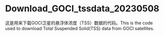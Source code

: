 # Download_GOCI_tssdata_20230508
这是用来下载GOCI卫星的悬浮体浓度（TSS）数据的代码。This is the code used to download Total Suspended Solid(TSS) data from GOCI satellites.
